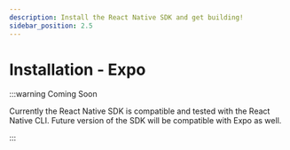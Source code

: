 ```yaml
---
description: Install the React Native SDK and get building!
sidebar_position: 2.5
---
```


# Installation - Expo

:::warning Coming Soon

Currently the React Native SDK is compatible and tested with the React Native CLI. Future version of the SDK will be compatible with Expo as well.

:::
